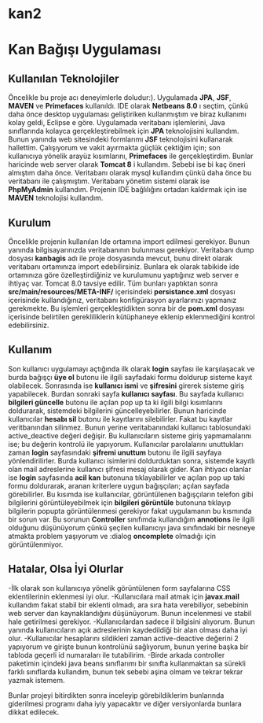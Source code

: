 # kan2
# Kan Bağışı Uygulaması

## Kullanılan Teknolojiler

Öncelikle bu proje acı deneyimlerle doludur:). Uygulamada **JPA**, **JSF**, **MAVEN** ve **Primefaces** kullanıldı.
IDE olarak **Netbeans 8.0** ı seçtim, çünkü daha önce desktop uygulaması geliştiriken kullanmıştım ve biraz 
kullanımı kolay geldi, Eclipse e göre. Uygulamada veritabanı işlemlerini, Java sınıflarında kolayca gerçekleştirebilmek için 
**JPA** teknolojisini kullandım. Bunun yanında web sitesindeki formlarımı **JSF** teknolojisini kullanarak hallettim.
Çalışıyorum ve vakit ayırmakta güçlük çektiğim için; son kullanıcıya yönelik arayüz kısımlarını, **Primefaces** ile gerçekleştirdim.
Bunlar haricinde web server olarak **Tomcat 8** i kullandım. Sebebi ise bi kaç öneri almıştım daha önce. Veritabanı olarak mysql kullandım
çünkü daha önce bu veritabanı ile çalışmıştım. Veritabanı yönetim sistemi olarak ise **PhpMyAdmin** kullandım. Projenin IDE bağlılığını
ortadan kaldırmak için ise **MAVEN** teknolojisi kullandım.


## Kurulum

Öncelikle projenin kullanılan Ide ortamına import edilmesi gerekiyor. Bunun yanında bilgisayarınızda veritabanının bulunması gerekiyor.
Veritabanı dump dosyası **kanbagis** adı ile proje dosyasında mevcut, bunu direkt olarak veritabanı ortamınıza import edebilirsiniz.
Bunlara ek olarak tabikide ide ortamınıza göre özelleştirdiğiniz ve kurulumunu yaptığınız web server e ihtiyaç var. Tomcat 8.0 tavsiye
edilir.  Tüm bunları yaptıktan sonra **src/main/resources/META-INF/** içerisindeki  **persistance.xml** dosyası içerisinde kullandığınız,
veritabanı konfigürasyon ayarlarınızı yapmanız gerekmekte. Bu işlemleri gerçekleştidikten sonra bir de **pom.xml** dosyası içerisinde
belirtilen gerekliliklerin kütüphaneye eklenip eklenmediğini kontrol edebilirsiniz.

## Kullanım

Son kullanıcı uygulamayı açtığında ilk olarak **login** sayfası ile karşılaşacak ve burda bağışçı **üye ol** butonu ile ilgili sayfadaki formu
doldurup sisteme kayıt olabilecek. Sonrasında ise **kullanıcı ismi** ve **şifresini** girerek sisteme giriş yapabilecek. Burdan sonraki sayfa
**kullanıcı sayfası**. Bu sayfada kullanıcı **bilgileri güncelle** butonu ile açılan pop up ta ki ilgili bilgi kısımlarını doldurarak,
sistemdeki bilgilerini güncelleyebilirler. Bunun haricinde kullanıcılar **hesabı sil** butonu ile kayıtlarını silebilirler. Fakat bu
kayıtlar veritbanından silinmez. Bunun yerine veritabanındaki kullanıcı tablosundaki active_deactive değeri değişir. Bu kullanıcıların
sisteme giriş yapmamalarını ise; bu değerin kontrolü ile yapıyorum. Kullanıcılar parolalarını unuttukları zaman **login** sayfasındaki 
**şifremi unuttum** butonu ile ilgili sayfaya yönlendirilirler. Burda kullanıcı isimlerini doldurduktan sonra, sistemde kayıtlı olan mail
adreslerine kullanıcı şifresi mesaj olarak gider.
Kan ihtiyacı olanlar ise **login** sayfasında **acil kan** butonuna tıklayabilirler ve açılan pop up taki formu doldurarak, aranan 
kriterlere uygun bağışçıları; açılan sayfada görebilirler. Bu kısımda ise kullanıcılar, görüntülenen bağışçıların telefon gibi
bilgilerini görüntüleyebilmek için **bilgileri görüntüle** butonuna tıklayıp bilgilerin popupta görüntülenmesi gerekiyor fakat uygulamanın 
bu kısmında bir sorun var. Bu sorunun **Controller** sınıfımda kullandığım **annotions** ile ilgili olduğunu düşünüyorum çünkü
şeçilen kullanıcıyı java sınıfındaki bir nesneye atmakta problem yaşıyorum ve :dialog **oncomplete** olmadığı için görüntülenmiyor.




## Hatalar, Olsa İyi Olurlar

-İlk olarak son kullanıcıya yönelik görüntülenen form sayfalarına CSS eklentilerinin eklenmesi iyi olur.
-Kullanıcılara mail atmak için **javax.mail** kullandım fakat stabil bir eklenti olmadı, ara sıra hata verebiliyor, sebebinin web server
dan kaynaklandığını düşünüyorum. Bunun incelenmesi ve stabil hale getirilmesi gerekiyor.
-Kullanıcılardan sadece il bilgisini alıyorum. Bunun yanında kullanıcıların açık adreslerinin kaydedildiği bir alan olması daha iyi olur.
-Kullanıcılar hesaplarını sildikleri zaman active-deactive değerini 2 yapıyorum ve girişte bunun kontrolünü sağlıyorum, bunun yerine
başka bir tabloda geçerli id numaraları ile tutabilirim.
-Birde arkada controller paketimin içindeki java beans sınıflarımı bir sınıfta kullanmaktan sa sürekli farklı sınıflarda kullandım,
bunun tek sebebi aşina olmam ve tekrar tekrar yazmak istemem. 

Bunlar projeyi bitirdikten sonra inceleyip görebildiklerim bunlarında giderilmesi programı daha iyiy yapacaktır ve diğer versiyonlarda bunlara
dikkat edilecek.

